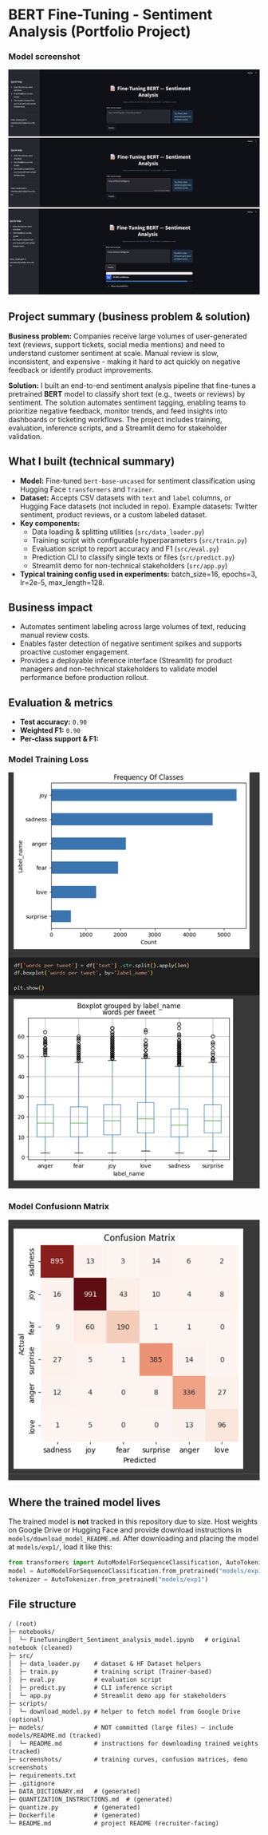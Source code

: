 # BERT Fine-Tuning - Sentiment Analysis (Portfolio Project)
### Model screenshot
![Project Screenshot](https://github.com/Slimsnapz/twtitter_sentiment_anallysis_fine_tunning_bert/blob/0972318ce146943a0681e397f0265abf3503731f/screenshots/Screenshot%202025-09-20%20071828.png) 
<br>
![Project Screenshot](https://github.com/Slimsnapz/twtitter_sentiment_anallysis_fine_tunning_bert/blob/0972318ce146943a0681e397f0265abf3503731f/screenshots/Screenshot%202025-09-20%20071957.png)
<br>
![Project Screenshot](https://github.com/Slimsnapz/twtitter_sentiment_anallysis_fine_tunning_bert/blob/0972318ce146943a0681e397f0265abf3503731f/screenshots/Screenshot%202025-09-20%20072015.png) 


## Project summary (business problem & solution)
**Business problem:** Companies receive large volumes of user-generated text (reviews, support tickets, social media mentions) and need to understand customer sentiment at scale. Manual review is slow, inconsistent, and expensive - making it hard to act quickly on negative feedback or identify product improvements.

**Solution:** I built an end-to-end sentiment analysis pipeline that fine-tunes a pretrained **BERT** model to classify short text (e.g., tweets or reviews) by sentiment. The solution automates sentiment tagging, enabling teams to prioritize negative feedback, monitor trends, and feed insights into dashboards or ticketing workflows. The project includes training, evaluation, inference scripts, and a Streamlit demo for stakeholder validation.


## What I built (technical summary)
- **Model:** Fine-tuned `bert-base-uncased` for sentiment classification using Hugging Face `transformers` and `Trainer`.
- **Dataset:** Accepts CSV datasets with `text` and `label` columns, or Hugging Face datasets (not included in repo). Example datasets: Twitter sentiment, product reviews, or a custom labeled dataset.
- **Key components:**
  - Data loading & splitting utilities (`src/data_loader.py`)
  - Training script with configurable hyperparameters (`src/train.py`)
  - Evaluation script to report accuracy and F1 (`src/eval.py`)
  - Prediction CLI to classify single texts or files (`src/predict.py`)
  - Streamlit demo for non-technical stakeholders (`src/app.py`)
- **Typical training config used in experiments:** batch_size=16, epochs=3, lr=2e-5, max_length=128.


## Business impact
- Automates sentiment labeling across large volumes of text, reducing manual review costs.
- Enables faster detection of negative sentiment spikes and supports proactive customer engagement.
- Provides a deployable inference interface (Streamlit) for product managers and non-technical stakeholders to validate model performance before production rollout.


## Evaluation & metrics

- **Test accuracy:** `0.90`  
- **Weighted F1:** `0.90`  
- **Per-class support & F1:**<br>

### Model Training Loss
![Project Screenshot](https://github.com/Slimsnapz/twtitter_sentiment_anallysis_fine_tunning_bert/blob/f665b8e1a364862209483e7c4ea9029c0541fc3a/screenshots/Screenshot%202025-09-01%20153353.png) 

### Model Confusionn Matrix
![Project Screenshot](https://github.com/Slimsnapz/twtitter_sentiment_anallysis_fine_tunning_bert/blob/e95191404d951226140203ac1b85722836f0194c/screenshots/Screenshot%202025-09-18%20101610.png) 

## Where the trained model lives
The trained model is **not** tracked in this repository due to size. Host weights on Google Drive or Hugging Face and provide download instructions in `models/download_model_README.md`. After downloading and placing the model at `models/exp1/`, load it like this:

```python
from transformers import AutoModelForSequenceClassification, AutoTokenizer
model = AutoModelForSequenceClassification.from_pretrained("models/exp1")
tokenizer = AutoTokenizer.from_pretrained("models/exp1")
```


## File structure
```
/ (root)
├─ notebooks/
│  └─ FineTunningBert_Sentiment_analysis_model.ipynb   # original notebook (cleaned)
├─ src/
│  ├─ data_loader.py    # dataset & HF Dataset helpers
│  ├─ train.py          # training script (Trainer-based)
│  ├─ eval.py           # evaluation script
│  ├─ predict.py        # CLI inference script
│  └─ app.py            # Streamlit demo app for stakeholders
├─ scripts/
│  └─ download_model.py # helper to fetch model from Google Drive (optional)
├─ models/              # NOT committed (large files) — include models/README.md (tracked)
│  └─ README.md         # instructions for downloading trained weights (tracked)
├─ screenshots/         # training curves, confusion matrices, demo screenshots
├─ requirements.txt
├─ .gitignore
├─ DATA_DICTIONARY.md   # (generated)
├─ QUANTIZATION_INSTRUCTIONS.md  # (generated)
├─ quantize.py          # (generated)
├─ Dockerfile           # (generated)
└─ README.md            # project README (recruiter-facing)
